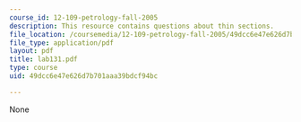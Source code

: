 ```yaml
---
course_id: 12-109-petrology-fall-2005
description: This resource contains questions about thin sections.
file_location: /coursemedia/12-109-petrology-fall-2005/49dcc6e47e626d7b701aaa39bdcf94bc_lab131.pdf
file_type: application/pdf
layout: pdf
title: lab131.pdf
type: course
uid: 49dcc6e47e626d7b701aaa39bdcf94bc

---
```

None